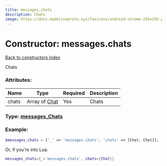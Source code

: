 ```yaml
---
title: messages.chats
description: Chats
image: https://docs.madelineproto.xyz/favicons/android-chrome-256x256.png
---
```

# Constructor: messages.chats  
[Back to constructors index](index.md)



Chats

### Attributes:

| Name     |    Type       | Required | Description |
|----------|---------------|----------|-------------|
|chats|Array of [Chat](../types/Chat.md) | Yes|Chats|



### Type: [messages\_Chats](../types/messages_Chats.md)


### Example:

```php
$messages_chats = ['_' => 'messages.chats', 'chats' => [Chat, Chat]];
```  


Or, if you're into Lua:

```lua
messages_chats={_='messages.chats', chats={Chat}}

```



